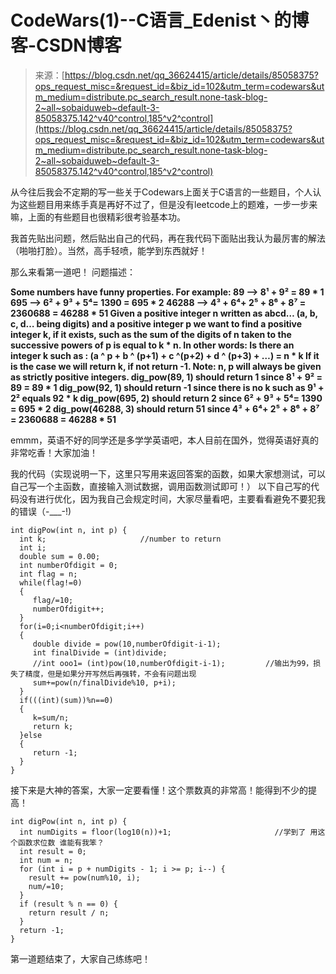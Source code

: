 <!--yml
category: codewars
date: 2022-08-13 11:27:02
-->

# CodeWars(1)--C语言_Edenist丶的博客-CSDN博客

> 来源：[https://blog.csdn.net/qq_36624415/article/details/85058375?ops_request_misc=&request_id=&biz_id=102&utm_term=codewars&utm_medium=distribute.pc_search_result.none-task-blog-2~all~sobaiduweb~default-3-85058375.142^v40^control,185^v2^control](https://blog.csdn.net/qq_36624415/article/details/85058375?ops_request_misc=&request_id=&biz_id=102&utm_term=codewars&utm_medium=distribute.pc_search_result.none-task-blog-2~all~sobaiduweb~default-3-85058375.142^v40^control,185^v2^control)

从今往后我会不定期的写一些关于Codewars上面关于C语言的一些题目，个人认为这些题目用来练手真是再好不过了，但是没有leetcode上的题难，一步一步来嘛，上面的有些题目也很精彩很考验基本功。

我首先贴出问题，然后贴出自己的代码，再在我代码下面贴出我认为最厉害的解法（啪啪打脸）。当然，高手轻喷，能学到东西就好！

那么来看第一道吧！
问题描述：

**Some numbers have funny properties. For example:
89 --> 8¹ + 9² = 89 * 1
695 --> 6² + 9³ + 5⁴= 1390 = 695 * 2
46288 --> 4³ + 6⁴+ 2⁵ + 8⁶ + 8⁷ = 2360688 = 46288 * 51
Given a positive integer n written as abcd… (a, b, c, d… being digits) and a positive integer p we want to find a positive integer k, if it exists, such as the sum of the digits of n taken to the successive powers of p is equal to k * n. In other words:
Is there an integer k such as : (a ^ p + b ^ (p+1) + c ^(p+2) + d ^ (p+3) + …) = n * k
If it is the case we will return k, if not return -1.
Note: n, p will always be given as strictly positive integers.
dig_pow(89, 1) should return 1 since 8¹ + 9² = 89 = 89 * 1
dig_pow(92, 1) should return -1 since there is no k such as 9¹ + 2² equals 92 * k
dig_pow(695, 2) should return 2 since 6² + 9³ + 5⁴= 1390 = 695 * 2
dig_pow(46288, 3) should return 51 since 4³ + 6⁴+ 2⁵ + 8⁶ + 8⁷ = 2360688 = 46288 * 51**

emmm，英语不好的同学还是多学学英语吧，本人目前在国外，觉得英语好真的非常吃香！大家加油！

我的代码（实现说明一下，这里只写用来返回答案的函数，如果大家想测试，可以自己写一个主函数，直接输入测试数据，调用函数测试即可！）
以下自己写的代码没有进行优化，因为我自己会规定时间，大家尽量看吧，主要看看避免不要犯我的错误（-___-!)

```
int digPow(int n, int p) {
  int k;                     //number to return
  int i;
  double sum = 0.00;
  int numberOfdigit = 0;
  int flag = n;
  while(flag!=0)
  {
     flag/=10;
     numberOfdigit++;
  }
  for(i=0;i<numberOfdigit;i++)
  {
     double divide = pow(10,numberOfdigit-i-1);
     int finalDivide = (int)divide;
     //int ooo1= (int)pow(10,numberOfdigit-i-1);         //输出为99，损失了精度，但是如果分开写然后再强转，不会有问题出现
     sum+=pow(n/finalDivide%10, p+i);
  }
  if(((int)(sum))%n==0)
  {
     k=sum/n;
     return k;
  }else
  {
     return -1;
  }
} 
```

接下来是大神的答案，大家一定要看懂！这个票数真的非常高！能得到不少的提高！

```
int digPow(int n, int p) {
  int numDigits = floor(log10(n))+1;                       //学到了 用这个函数求位数 谁能有我笨？
  int result = 0;
  int num = n;
  for (int i = p + numDigits - 1; i >= p; i--) {
    result += pow(num%10, i);
    num/=10;
  }
  if (result % n == 0) {
    return result / n;
  }
  return -1;
} 
```

第一道题结束了，大家自己练练吧！